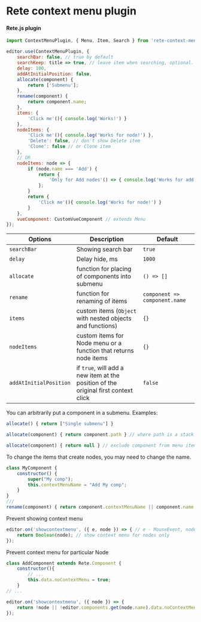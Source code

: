 Rete context menu plugin
====
#### Rete.js plugin

```js
import ContextMenuPlugin, { Menu, Item, Search } from 'rete-context-menu-plugin';

editor.use(ContextMenuPlugin, {
    searchBar: false, // true by default
    searchKeep: title => true, // leave item when searching, optional. For example, title => ['Refresh'].includes(title)
    delay: 100,
    addAtInitialPosition: false,
    allocate(component) {
        return ['Submenu'];
    },
    rename(component) {
        return component.name;
    },
    items: {
        'Click me'(){ console.log('Works!') }
    },
    nodeItems: {
        'Click me'(){ console.log('Works for node!') },
        'Delete': false, // don't show Delete item
        'Clone': false // or Clone item
    },
    // OR
    nodeItems: node => {
        if (node.name === 'Add') {
            return {
                'Only for Add nodes'() => { console.log('Works for add node!') },
            };
        }
        return { 
            'Click me'(){ console.log('Works for node!') }
        }
    },
    vueComponent: CustomVueComponent // extends Menu
});
```
| Options | Description | Default |
|-|-|-|
| `searchBar` | Showing search bar | `true`
| `delay` | Delay hide, ms | `1000`
| `allocate` | function for placing of components into submenu | `() => []`
| `rename` | function for renaming of items| `component => component.name`
| `items` | custom items (`Object` with nested objects and functions) | `{}`
| `nodeItems` | custom items for Node menu or a function that returns node items | `{}`
| `addAtInitialPosition` | if `true`, will add a new item at the position of the original first context click | `false`


You can arbitrarily put a component in a submenu. Examples: 

```js
allocate() { return ["Single submenu"] }
```

```js
allocate(component) { return component.path } // where path is a stack of menu for every component
```


```js
allocate(component) { return null } // exclude component from menu items
```

To change the items that create nodes, you may need to change the name.

```js
class MyComponent {
    constructor() {
        super("My comp");
        this.contextMenuName = "Add My comp";
    }
}
///
rename(component) { return component.contextMenuName || component.name }
```

Prevent showing context menu

```js
editor.on('showcontextmenu', ({ e, node }) => { // e - MouseEvent, node - Node instance or null
    return Boolean(node); // show context menu for nodes only
});
```
Prevent context menu for particular Node

```js
class AddComponent extends Rete.Component {
    constructor(){
        // ...
        this.data.noContextMenu = true;
    }
// ...

editor.on('showcontextmenu', ({ node }) => {
    return !node || !editor.components.get(node.name).data.noContextMenu;
});
```
